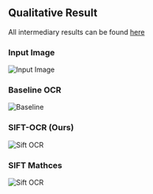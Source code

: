 ## Qualitative Result

All intermediary results can be found [here](https://github.com/JiachenRen/cs4476-cv-project/tree/master/docs/src/update/images/ocr_results)

### Input Image

![Input Image](input_image.png)

### Baseline OCR

![Baseline](ocr_baseline.png)

### SIFT-OCR (Ours)

![Sift OCR](sift_ocr/ocr_result_grouped.png)

### SIFT Mathces

![Sift OCR](sift_ocr/matches_from_sift.png)